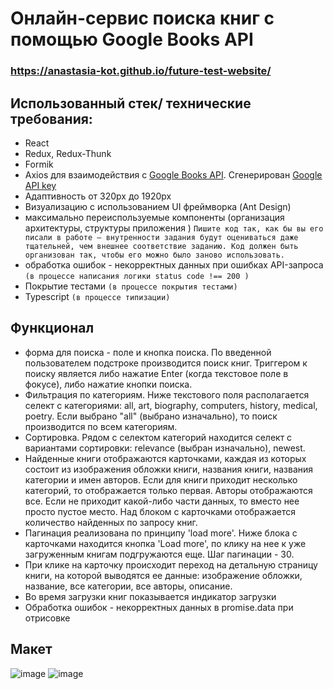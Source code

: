 # Онлайн-сервис поиска книг с помощью Google Books API  
### https://anastasia-kot.github.io/future-test-website/

## Использованный стек/ технические требования:
+ React
+ Redux, Redux-Thunk
+ Formik 
+ Axios для взаимодействия с [Google Books API](https://developers.google.com/books/docs/v1/using "Документация Google Books API"). Сгенерирован [Google API key](https://developers.google.com/books/docs/v1/using#APIKey "https://developers.google.com/books/docs/v1/using#APIKey")
+ Адаптивность от 320px до 1920px 
+ Визуализацию с использованием  UI фреймворка (Ant Design)  
+ максимально переиспользуемые компоненты (организация архитектуры, структуры приложения ) `Пишите код так, как бы вы его писали в работе — внутренности задания будут оцениваться даже тщательней, чем внешнее соответствие заданию. Код должен быть организован так, чтобы его можно было заново использовать.`
+ обработка ошибок - некорректных данных при ошибках API-запроса   `(в процессе написания логики status code !== 200 )`
+ Покрытие тестами `(в процессе покрытия тестами)`
+ Typescript `(в процессе типизации)`

## **Функционал**
+ форма для поиска - поле и кнопка поиска. По введенной пользователем подстроке производится поиск книг. Триггером к поиску является либо нажатие Enter (когда текстовое поле в фокусе), либо нажатие кнопки поиска.
+ Фильтрация по категориям. Ниже текстового поля располагается селект с категориями: all, art, biography, computers, history, medical, poetry. Если выбрано "all" (выбрано изначально), то поиск производится по всем категориям.
+ Сортировка. Рядом с селектом категорий находится селект с вариантами сортировки: relevance (выбран изначально), newest.
+ Найденные книги отображаются карточками, каждая из которых состоит из изображения обложки книги, названия книги, названия категории и имен авторов. Если для книги приходит несколько категорий, то отображается только первая. Авторы отображаются все. Если не приходит какой-либо части данных, то вместо нее просто пустое место.
Над блоком с карточками отображается количество найденных по запросу книг.
+ Пагинация реализована по принципу 'load more'. Ниже блока с карточками находится кнопка 'Load more', по клику на нее к уже загруженным книгам подгружаются еще. Шаг пагинации - 30.
+ При клике на карточку происходит переход на детальную страницу книги, на которой выводятся ее данные: изображение обложки, название, все категории, все авторы, описание.
+ Во время загрузки книг показывается индикатор загрузки
+ Обработка ошибок - некорректных данных в promise.data при отрисовке

## **Макет**

![image](https://user-images.githubusercontent.com/96003382/175954085-023509eb-7b9f-424e-9fc8-a418643c727e.png)
![image](https://user-images.githubusercontent.com/96003382/175954113-d94a34b3-c3ac-43f9-b353-70f211410aa1.png)

